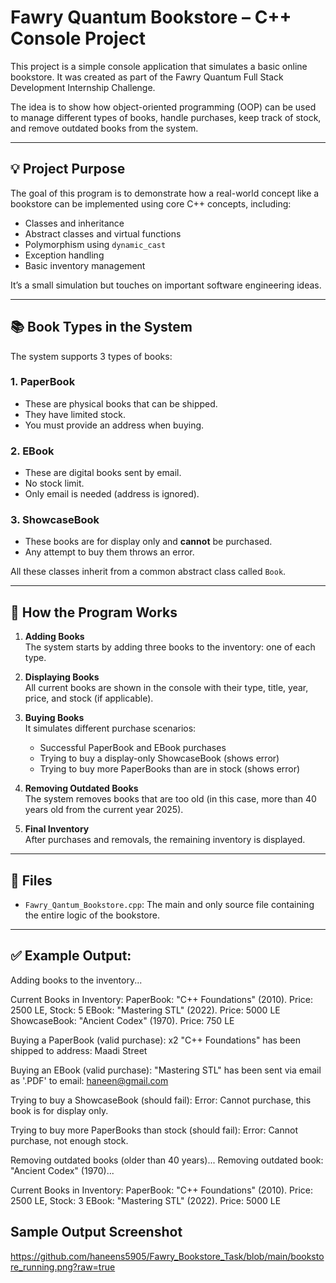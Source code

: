 # Fawry Quantum Bookstore – C++ Console Project

This project is a simple console application that simulates a basic online bookstore. It was created as part of the Fawry Quantum Full Stack Development Internship Challenge.

The idea is to show how object-oriented programming (OOP) can be used to manage different types of books, handle purchases, keep track of stock, and remove outdated books from the system.

---

## 💡 Project Purpose

The goal of this program is to demonstrate how a real-world concept like a bookstore can be implemented using core C++ concepts, including:

- Classes and inheritance
- Abstract classes and virtual functions
- Polymorphism using `dynamic_cast`
- Exception handling
- Basic inventory management

It’s a small simulation but touches on important software engineering ideas.

---

## 📚 Book Types in the System

The system supports 3 types of books:

### 1. PaperBook  
- These are physical books that can be shipped.
- They have limited stock.
- You must provide an address when buying.

### 2. EBook  
- These are digital books sent by email.
- No stock limit.
- Only email is needed (address is ignored).

### 3. ShowcaseBook  
- These books are for display only and **cannot** be purchased.
- Any attempt to buy them throws an error.

All these classes inherit from a common abstract class called `Book`.

---

## 🔁 How the Program Works

1. **Adding Books**  
   The system starts by adding three books to the inventory: one of each type.

2. **Displaying Books**  
   All current books are shown in the console with their type, title, year, price, and stock (if applicable).

3. **Buying Books**  
   It simulates different purchase scenarios:
   - Successful PaperBook and EBook purchases
   - Trying to buy a display-only ShowcaseBook (shows error)
   - Trying to buy more PaperBooks than are in stock (shows error)

4. **Removing Outdated Books**  
   The system removes books that are too old (in this case, more than 40 years old from the current year 2025).

5. **Final Inventory**  
   After purchases and removals, the remaining inventory is displayed.

---

## 📂 Files

- `Fawry_Qantum_Bookstore.cpp`: The main and only source file containing the entire logic of the bookstore.

---

## ✅ Example Output:

Adding books to the inventory...

Current Books in Inventory:
PaperBook: "C++ Foundations" (2010). Price: 2500 LE, Stock: 5
EBook: "Mastering STL" (2022). Price: 5000 LE
ShowcaseBook: "Ancient Codex" (1970). Price: 750 LE

Buying a PaperBook (valid purchase):
x2 "C++ Foundations" has been shipped to address: Maadi Street

Buying an EBook (valid purchase):
"Mastering STL" has been sent via email as '.PDF' to email: haneen@gmail.com

Trying to buy a ShowcaseBook (should fail):
Error: Cannot purchase, this book is for display only.

Trying to buy more PaperBooks than stock (should fail):
Error: Cannot purchase, not enough stock.

Removing outdated books (older than 40 years)...
Removing outdated book: "Ancient Codex" (1970)...

Current Books in Inventory:
PaperBook: "C++ Foundations" (2010). Price: 2500 LE, Stock: 3
EBook: "Mastering STL" (2022). Price: 5000 LE

## Sample Output Screenshot
https://github.com/haneens5905/Fawry_Bookstore_Task/blob/main/bookstore_running.png?raw=true
